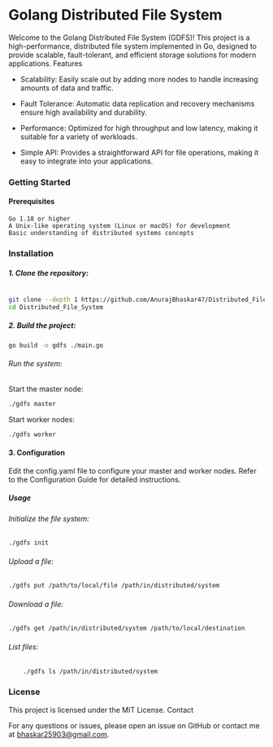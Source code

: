 # Golang Distributed File System

Welcome to the Golang Distributed File System (GDFS)! This project is a high-performance, distributed file system implemented in Go, designed to provide scalable, fault-tolerant, and efficient storage solutions for modern applications.
Features

- Scalability: Easily scale out by adding more nodes to handle increasing amounts of data and traffic.

- Fault Tolerance: Automatic data replication and recovery mechanisms ensure high availability and durability.
- Performance: Optimized for high throughput and low latency, making it suitable for a variety of workloads.
- Simple API: Provides a straightforward API for file operations, making it easy to integrate into your applications.

### Getting Started
#### Prerequisites

    Go 1.18 or higher
    A Unix-like operating system (Linux or macOS) for development
    Basic understanding of distributed systems concepts

### Installation

##### 1. Clone the repository:

```bash

git clone --depth 1 https://github.com/AnurajBhaskar47/Distributed_File_System.git
cd Distributed_File_System
```

##### 2. Build the project:

```bash
go build -o gdfs ./main.go
```

###### Run the system:

Start the master node:

```bash
./gdfs master
```

Start worker nodes:

```bash
./gdfs worker
```

#### 3. Configuration

Edit the config.yaml file to configure your master and worker nodes. Refer to the Configuration Guide for detailed instructions.

##### Usage

###### Initialize the file system:

```bash
./gdfs init
```

###### Upload a file:

```bash
./gdfs put /path/to/local/file /path/in/distributed/system
```

###### Download a file:

```bash
./gdfs get /path/in/distributed/system /path/to/local/destination
```

###### List files:

```bash
    ./gdfs ls /path/in/distributed/system
```

<!-- ### Documentation

For more detailed documentation, please refer to the following resources:

    [User Guide](https://www.google.com)
    API Documentation
    Configuration Guide

Contributing

We welcome contributions from the community! If you’d like to contribute to the project, please refer to our Contributing Guidelines. -->

### License

This project is licensed under the MIT License.
Contact

For any questions or issues, please open an issue on GitHub or contact me at bhaskar25903@gmail.com.
